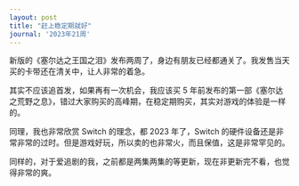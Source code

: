 ```yaml
---
layout: post
title: "赶上稳定期就好"
journal: '2023年21周'
---
```


新版的《塞尔达之王国之泪》发布两周了，身边有朋友已经都通关了。我发售当天买的卡带还在清关中，让人非常的着急。

其实不应该追首发，如果再有一次机会，我应该买 5 年前发布的第一部《塞尔达之荒野之息》，错过大家购买的高峰期，在稳定期购买，其实对游戏的体验是一样的。

同理，我也非常欣赏 Switch 的理念，都 2023 年了，Switch 的硬件设备还是非常非常的过时。但是游戏好玩，所以卖的也非常火，而且保值，这是非常罕见的。

同样的，对于爱追剧的我，之前都是两集两集的等更新，现在非更新完不看，也觉得非常的爽。